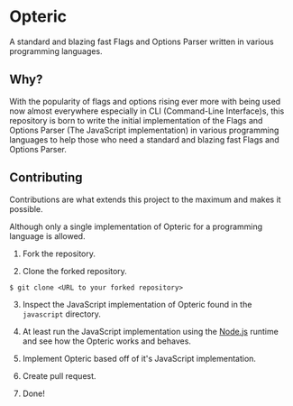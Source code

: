 # Opteric
A standard and blazing fast Flags and Options Parser written in various programming languages.

## Why?
With the popularity of flags and options rising ever more with being used now almost everywhere especially in CLI (Command-Line Interface)s, this repository is born to write the initial implementation of the Flags and Options Parser (The JavaScript implementation) in various programming languages to help those who need a standard and blazing fast Flags and Options Parser.

## Contributing
Contributions are what extends this project to the maximum and makes it possible.

Although only a single implementation of Opteric for a programming language is allowed.

1. Fork the repository.

2. Clone the forked repository.

```console
$ git clone <URL to your forked repository>
```

3. Inspect the JavaScript implementation of Opteric found in the `javascript` directory.

4. At least run the JavaScript implementation using the [Node.js](https://nodejs.org) runtime and see how the Opteric works and behaves.

5. Implement Opteric based off of it's JavaScript implementation.

6. Create pull request.

7. Done!
